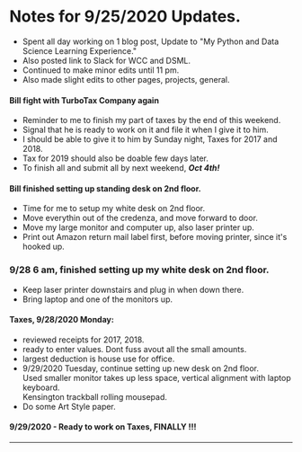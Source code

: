 # Notes for 9/25/2020 Updates.  

  * Spent all day working on 1 blog post, 
    Update to "My Python and Data Science Learning Experience."  
  * Also posted link to Slack for WCC and DSML.  
  * Continued to make minor edits until 11 pm.  
  * Also made slight edits to other pages, projects, general.  
  
  
#### Bill fight with TurboTax Company again  
  * Reminder to me to finish my part of taxes by the end of this weekend.  
  * Signal that he is ready to work on it and file it when I give it to him.  
  * I should be able to give it to him by Sunday night, Taxes for 2017 and 2018.  
  * Tax for 2019 should also be doable few days later.  
  * To finish all and submit all by next weekend, ***Oct 4th!***
    
#### Bill finished setting up standing desk on 2nd floor.  
  * Time for me to setup my white desk on 2nd floor.  
  * Move everythin out of the credenza, and move forward to door.  
  * Move my large monitor and computer up, also laser printer up.  
  * Print out Amazon return mail label first, before moving printer, since it's hooked up.  
  
### 9/28 6 am, finished setting up my white desk on 2nd floor.  
  * Keep laser printer downstairs and plug in when down there.  
  * Bring laptop and one of the monitors up.  

#### Taxes, 9/28/2020 Monday:  
  * reviewed receipts for 2017, 2018.  
  * ready to enter values.  Dont fuss avout all the small amounts.  
  * largest deduction is house use for office.  
  * 9/29/2020 Tuesday, continue setting up new desk on 2nd floor.  
    Used smaller monitor takes up less space, vertical alignment with laptop keyboard.  
    Kensington trackball rolling mousepad.  
  * Do some Art Style paper.    
    
#### 9/29/2020 - Ready to work on Taxes, FINALLY !!!   

---  
  
  
  
  
  
